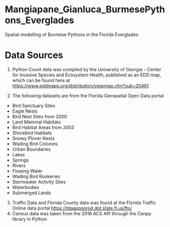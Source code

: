 # Mangiapane_Gianluca_BurmesePythons_Everglades
Spatial modelling of Burmese Pythons in the Florida Everglades 






# Data Sources 

1. Python Count data was compiled by the University of Georgia - Center for Invasive Species and Ecosystem Health, published as an EDD map, which can be found here at https://www.eddmaps.org/distribution/viewmap.cfm?sub=20461

2. The following datasets are from the Florida Geospatial Open Data portal

- Bird Sanctuary Sites
- Eagle Nests
- Bird Nest Sites from 2000
- Land Mammal Habitats
- Bird Habitat Areas from 2003
- Shorebird Habitats 
- Snowy Plover Nests 
- Wading Bird Colonies
- Urban Boundaries
- Lakes
- Springs
- Rivers
- Flowing Water
- Wading Bird Rookeries
- Stormwater Activity Sites 
- Waterbodies
- Submerged Lands




3. Traffic Data and Florida County data was found at the Florida Traffic Online data portal https://tdaappsprod.dot.state.fl.us/fto/ 
4. Census data was taken from the 2016 ACS API through the Cenpy library in Python 
